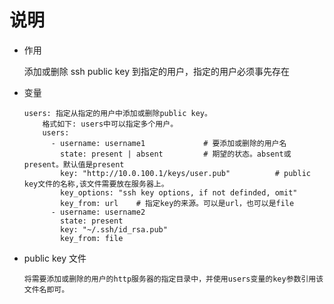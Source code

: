 # 说明

- 作用

  添加或删除 ssh public key 到指定的用户，指定的用户必须事先存在

- 变量

  ```text
  users: 指定从指定的用户中添加或删除public key。
      格式如下: users中可以指定多个用户。
      users:
        - username: username1             # 要添加或删除的用户名
          state: present | absent         # 期望的状态。absent或present。默认值是present
          key: "http://10.0.100.1/keys/user.pub"          # public key文件的名称,该文件需要放在服务器上。
          key_options: "ssh key options, if not definded, omit"
          key_from: url    # 指定key的来源。可以是url，也可以是file
        - username: username2
          state: present
          key: "~/.ssh/id_rsa.pub"
          key_from: file
  ```

- public key 文件

  ```text
  将需要添加或删除的用户的http服务器的指定目录中，并使用users变量的key参数引用该文件名即可。
  ```
